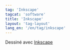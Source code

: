 ```yaml
---
tag: 'Inkscape'
tagcat: 'software'
title: 'Inkscape'
layout: 'tag-layout'
lang_en: '/en/tag/inkscape'
---
```


Dessiné avec [Inkscape](http://www.inkscape.org/)
